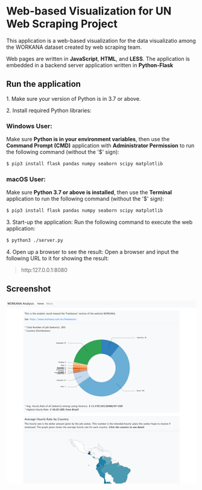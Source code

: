 
# Web-based Visualization for UN Web Scraping Project

This application is a web-based visualization for the data visualizatio among the WORKANA dataset created by web scraping team.

Web pages are written in **JavaScript**, **HTML**, and **LESS**.
The application is embedded in a backend server application written in **Python-Flask**


## Run the application

1\. Make sure your version of Python is in 3.7 or above.


2\. Install required Python libraries:
### Windows User:
Make sure **Python is in your environment variables**, then use the **Command Prompt (CMD)** application with **Administrator Permission** to run the following command (without the '$' sign):
```bash
$ pip3 install flask pandas numpy seaborn scipy matplotlib
```

### macOS User:
Make sure **Python 3.7 or above is installed**, then use the **Terminal** application to run the following command (without the '$' sign):
```bash
$ pip3 install flask pandas numpy seaborn scipy matplotlib
```

3\. Start-up the application:
Run the following command to execute the web application:
```bash
$ python3 ./server.py
```

4\. Open up a browser to see the result:
Open a browser and input the following URL to it for showing the result:
> http:127.0.0.1:8080

## Screenshot

![Screenshot of the web-based visualization](./screenshot.png)

